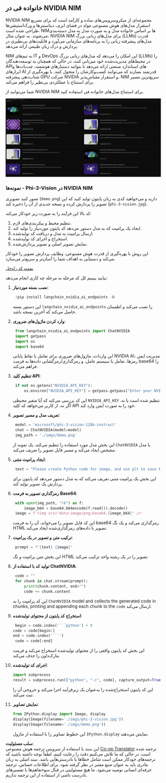 <!--
CO_OP_TRANSLATOR_METADATA:
{
  "original_hash": "7b08e277df2a9307f861ae54bc30c772",
  "translation_date": "2025-03-27T06:50:48+00:00",
  "source_file": "md\\01.Introduction\\02\\06.NVIDIA.md",
  "language_code": "fa"
}
-->
## خانواده فی در NVIDIA NIM

NVIDIA NIM مجموعه‌ای از میکروسرویس‌های ساده و کارآمد است که برای تسریع استقرار مدل‌های هوش مصنوعی مولد در فضای ابری، دیتاسنترها و ورک‌استیشن‌ها طراحی شده است. NIM‌ها بر اساس خانواده مدل و به صورت مدل به مدل دسته‌بندی می‌شوند. به عنوان مثال، NVIDIA NIM برای مدل‌های زبانی بزرگ (LLMs) قدرت مدل‌های پیشرفته زبانی را به برنامه‌های سازمانی می‌آورد و قابلیت‌های بی‌نظیری در پردازش و درک زبان طبیعی ارائه می‌دهد.

NIM به تیم‌های IT و DevOps این امکان را می‌دهد که مدل‌های زبانی بزرگ (LLMs) را در محیط‌های مدیریت‌شده خود میزبانی کنند، در حالی که همچنان به توسعه‌دهندگان API‌های استاندارد صنعتی ارائه می‌دهد تا بتوانند دستیارهای هوشمند، چت‌بات‌ها و ابزارهای AI قدرتمند بسازند که می‌توانند کسب‌وکارشان را متحول کنند. با بهره‌گیری از شتاب‌دهی پیشرفته GPU شرکت NVIDIA و استقرار مقیاس‌پذیر، NIM سریع‌ترین مسیر برای استنتاج با عملکردی بی‌نظیر را فراهم می‌کند.

شما می‌توانید از NVIDIA NIM برای استنتاج مدل‌های خانواده فی استفاده کنید.

![nim](../../../../../translated_images/Phi-NIM.45af94d89220fbbbc85f8da0379150a29cc88c3dd8ec417b1d3b7237bbe1c58a.fa.png)

### **نمونه‌ها - Phi-3-Vision در NVIDIA NIM**

تصور کنید تصویری (`demo.png`) دارید و می‌خواهید کدی به زبان پایتون تولید کنید که این تصویر را پردازش کرده و نسخه جدیدی از آن را ذخیره کند (`phi-3-vision.jpg`).

کد بالا این فرآیند را به صورت زیر خودکار می‌کند:

1. تنظیم محیط و پیکربندی‌های لازم.
2. ایجاد یک پرامپت که به مدل دستور می‌دهد کد پایتون موردنیاز را تولید کند.
3. ارسال پرامپت به مدل و دریافت کد تولیدشده.
4. استخراج و اجرای کد تولیدشده.
5. نمایش تصویر اصلی و تصویر پردازش‌شده.

این روش با بهره‌گیری از قدرت هوش مصنوعی، وظایف پردازش تصویر را خودکار می‌کند و دستیابی به اهداف شما را آسان‌تر و سریع‌تر می‌سازد.

[نمونه کد راه‌حل](../../../../../code/06.E2E/E2E_Nvidia_NIM_Phi3_Vision.ipynb)

بیایید ببینیم کل کد مرحله به مرحله چه کاری انجام می‌دهد:

1. **نصب بسته موردنیاز**:
   ```python
    !pip install langchain_nvidia_ai_endpoints -U
    ```
   این دستور بسته `langchain_nvidia_ai_endpoints` را نصب می‌کند و اطمینان حاصل می‌کند که آخرین نسخه باشد.

2. **وارد کردن ماژول‌های ضروری**:
   ```python
    from langchain_nvidia_ai_endpoints import ChatNVIDIA
    import getpass
    import os
    import base64
    ```
   این واردات، ماژول‌های ضروری برای تعامل با نقاط پایانی NVIDIA AI، مدیریت ایمن رمزها، تعامل با سیستم عامل، و رمزگذاری/رمزگشایی داده‌ها به فرمت base64 را فراهم می‌کند.

3. **تنظیم کلید API**:
   ```python
    if not os.getenv("NVIDIA_API_KEY"):
        os.environ["NVIDIA_API_KEY"] = getpass.getpass("Enter your NVIDIA API key: ")
    ```
   این کد بررسی می‌کند که آیا متغیر محیطی `NVIDIA_API_KEY` تنظیم شده است یا نه. اگر نه، از کاربر می‌خواهد که کلید API خود را به صورت ایمن وارد کند.

4. **تعریف مدل و مسیر تصویر**:
   ```python
    model = 'microsoft/phi-3-vision-128k-instruct'
    chat = ChatNVIDIA(model=model)
    img_path = './imgs/demo.png'
    ```
   این بخش مدل مورد استفاده را تنظیم می‌کند، یک نمونه از `ChatNVIDIA` با مدل مشخص ایجاد می‌کند و مسیر فایل تصویر را تعریف می‌کند.

5. **ایجاد پرامپت متنی**:
   ```python
    text = "Please create Python code for image, and use plt to save the new picture under imgs/ and name it phi-3-vision.jpg."
    ```
   این بخش یک پرامپت متنی تعریف می‌کند که به مدل دستور می‌دهد کد پایتون برای پردازش یک تصویر تولید کند.

6. **رمزگذاری تصویر به فرمت Base64**:
   ```python
    with open(img_path, "rb") as f:
        image_b64 = base64.b64encode(f.read()).decode()
    image = f'<img src="data:image/png;base64,{image_b64}" />'
    ```
   این کد فایل تصویر را می‌خواند، آن را به فرمت base64 رمزگذاری می‌کند و یک تگ HTML تصویر با داده‌های رمزگذاری‌شده ایجاد می‌کند.

7. **ترکیب متن و تصویر در یک پرامپت**:
   ```python
    prompt = f"{text} {image}"
    ```
   این بخش متن پرامپت و تگ HTML تصویر را در یک رشته واحد ترکیب می‌کند.

8. **تولید کد با استفاده از ChatNVIDIA**:
   ```python
    code = ""
    for chunk in chat.stream(prompt):
        print(chunk.content, end="")
        code += chunk.content
    ```
   این کد پرامپت را به `ChatNVIDIA` model and collects the generated code in chunks, printing and appending each chunk to the `code` ارسال می‌کند.

9. **استخراج کد پایتون از محتوای تولیدشده**:
   ```python
    begin = code.index('```python') + 9
   code = code[begin:]
   end = code.index('```')
    code = code[:end]
    ```
   این بخش کد پایتون واقعی را از محتوای تولیدشده استخراج می‌کند و فرمت مارک‌داون را حذف می‌کند.

10. **اجرای کد تولیدشده**:
    ```python
    import subprocess
    result = subprocess.run(["python", "-c", code], capture_output=True)
    ```
    این کد پایتون استخراج‌شده را به‌عنوان یک زیرفرآیند اجرا می‌کند و خروجی آن را ثبت می‌کند.

11. **نمایش تصاویر**:
    ```python
    from IPython.display import Image, display
    display(Image(filename='./imgs/phi-3-vision.jpg'))
    display(Image(filename='./imgs/demo.png'))
    ```
    این خطوط تصاویر را با استفاده از ماژول `IPython.display` نمایش می‌دهند.

**سلب مسئولیت**:  
این سند با استفاده از سرویس ترجمه هوش مصنوعی [Co-op Translator](https://github.com/Azure/co-op-translator) ترجمه شده است. در حالی که ما تلاش می‌کنیم دقت را رعایت کنیم، لطفاً توجه داشته باشید که ترجمه‌های خودکار ممکن است شامل خطاها یا نادرستی‌هایی باشد. سند اصلی به زبان مادری باید به عنوان منبع معتبر در نظر گرفته شود. برای اطلاعات حساس، ترجمه حرفه‌ای انسانی توصیه می‌شود. ما هیچ مسئولیتی در قبال سوءتفاهم‌ها یا تفسیرهای نادرست ناشی از استفاده از این ترجمه نداریم.